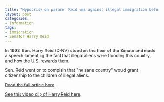 ```yaml
---
title: "Hypocrisy on parade: Reid was against illegal immigration before he was for it"
layout: post
categories:
- Information
tags:
- immigration
- Senator Harry Reid
---
```


In 1993, Sen. Harry Reid (D-NV) stood on the floor of the Senate and made a speech lamenting the fact that illegal aliens were flooding this country, and how the U.S. rewards them.  
  
Sen. Reid went on to complain that "no sane country" would grant citizenship to the children of illegal aliens.

[Read the full article here](https://www.examiner.com/article/harry-reid-was-against-illegal-immigration-before-he-was-for-it).

[See this video clip of Harry Reid here](https://www.hatefacts.com/quotes/harry-reid/1993-birthright-citizenship.html).